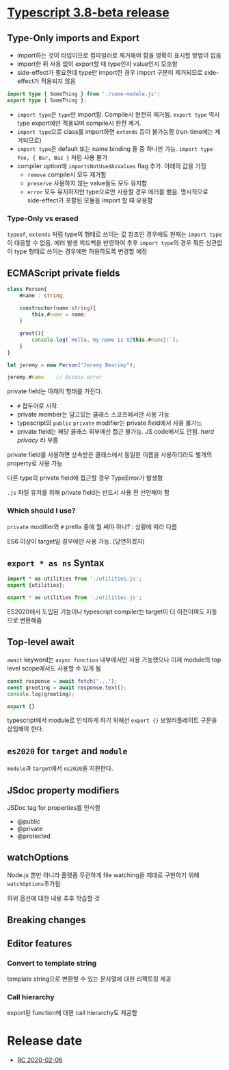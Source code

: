 # [Typescript 3.8-beta release](https://devblogs.microsoft.com/typescript/announcing-typescript-3-8-beta/)

## Type-Only imports and Export
- import하는 것이 타입이므로 컴파일러로 제거해야 함을 명확히 표시할 방법이 없음
- import한 뒤 사용 없이 export할 때 type인지 value인지 모호함
- side-effect가 필요한데 type만 import한 경우 import 구문이 제거되므로 side-effect가 적용되지 않음

```typescript
import type { SomeThing } from './some-module.js';
export type { SomeThing };
```

- `import type`은 `type`만 import함. Compile시 완전히 제거됨. `export type` 역시 type export에만 적용되며 compile시 완전 제거.
- `import type`으로 class를 import하면 `extends` 등이 불가능함 (run-time에는 제거되므로)
- `import type`은 default 또는 name binding 둘 중 하나만 가능. `import type Foo, { Bar, Baz }` 처럼 사용 불가
- compiler option에 `importsNotUsedAsValues` flag 추가. 아래의 값을 가짐
  - `remove` compile시 모두 제거함
  - `preserve` 사용하지 않는 value들도 모두 유지함
  - `error` 모두 유지하지만 type으로만 사용할 경우 에러를 뱉음. 명시적으로 side-effect가 포함된 모듈을 import 할 때 유용함

### Type-Only vs erased
`typeof`, `extends` 처럼 type의 형태로 쓰이는 값 참조인 경우에도 현재는 `import type`이 대응할 수 없음. 에러 발생 피드백을 반영하여 추후 `import type`의 경우 뭐든 상관없이 type 형태로 쓰이는 경우에만 허용하도록 변경할 예정

## ECMAScript private fields
```typescript
class Person{
    #name : string,
    
    constructor(name:string){
        this.#name = name;
    }

    greet(){
        console.log(`Hello, my name is ${this.#name}!`);
    }
}

let jeremy = new Person("Jeremy Bearimy");

jeremy.#name    // Access error
```
private field는 아래의 형태를 가진다.

- `#` 접두어로 시작.
- private member는 담고있는 클래스 스코프에서만 사용 가능
- typescript의 `public` `private` modifier는 private field에서 사용 불가느
- private field는 해당 클래스 외부에선 접근 불가능. JS code에서도 안됨. *hard privacy* 라 부름

private field를 사용하면 상속받은 클래스에서 동일한 이름을 사용하더라도 별개의 property로 사용 가능

다른 type의 private field에 접근할 경우 TypeError가 발생함

`.js` 파일 유저를 위해 private field는 반드시 사용 전 선언해야 함

### Which should I use?
`private` modifier와 `#` prefix 중에 뭘 써야 하나? : 상황에 따라 다름

ES6 이상이 target일 경우에만 사용 가능. (당연하겠지)

## `export * as ns` Syntax
```typescript
import * as utilities from './utilities.js';
export {utilities};
```

```typescript
export * as utilities from './utilities.js';
```
ES2020에서 도입된 기능이나 typescript compiler는 target이 더 이전이여도 자동으로 변환해줌

## Top-level await
`await` keyword는 `async function` 내부에서만 사용 가능했으나 이제 module의 top level scope에서도 사용할 수 있게 됨
```typescript
const response = await fetch("...");
const greeting = await response.text();
console.log(greeting);

export {}
```

typescript에서 module로 인식하게 하기 위해선 `export {}` 보일러플레이트 구문을 삽입해야 한다.

## `es2020` for `target` and `module`
`module`과 `target`에서 `es2020`을 지원한다.

## JSdoc property modifiers
JSDoc tag for properties를 인식함

- @public
- @private
- @protected

## watchOptions
Node.js 뿐만 아니라 플랫폼 무관하게 file watching을 제대로 구현하기 위해 `watchOptions`추가됨

하위 옵션에 대한 내용 추후 학습할 것

## Breaking changes

## Editor features
### Convert to template string
template string으로 변환할 수 있는 문자열에 대한 리팩토링 제공

### Call hierarchy
export된 function에 대한 call hierarchy도 제공함

# Release date
- [RC 2020-02-06](https://devblogs.microsoft.com/typescript/announcing-typescript-3-8-rc/)